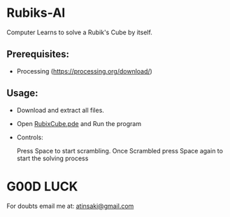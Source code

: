 # Rubiks-AI
Computer Learns to solve a Rubik's Cube by itself.

## Prerequisites:
* Processing (https://processing.org/download/)

## Usage:
* Download and extract all files.
* Open [RubixCube.pde](RubixCube.pde) and Run the program
* Controls:

    Press Space to start scrambling.
    Once Scrambled press Space again to start the solving process
  
  
# G00D LUCK

For doubts email me at:
atinsaki@gmail.com   
